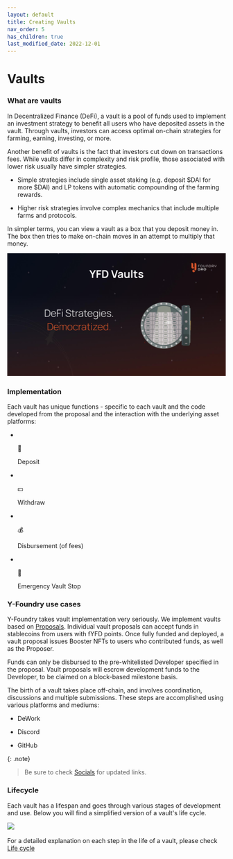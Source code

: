 ```yaml
---
layout: default
title: Creating Vaults
nav_order: 5
has_children: true
last_modified_date: 2022-12-01
---
```

Vaults
======

### What are vaults

In Decentralized Finance (DeFi), a vault is a pool of funds used to implement an investment strategy to benefit all users who have deposited assets in the vault. Through vaults, investors can access optimal on-chain strategies for farming, earning, investing, or more.

Another benefit of vaults is the fact that investors cut down on transactions fees. While vaults differ in complexity and risk profile, those associated with lower risk usually have simpler strategies.

-   Simple strategies include single asset staking (e.g. deposit $DAI for more $DAI) and LP tokens with automatic compounding of the farming rewards.

-   Higher risk strategies involve complex mechanics that include multiple farms and protocols.

In simpler terms, you can view a vault as a box that you deposit money in. The box then tries to make on-chain moves in an attempt to multiply that money.

![](/assets/images/figure/yfd-vaults.png)

### Implementation

Each vault has unique functions - specific to each vault and the code developed from the proposal and the interaction with the underlying asset platforms:

-   ​

    💸

    Deposit

-   ​

    💵

    Withdraw

-   ​

    💰

    Disbursement (of fees)

-   ​

    🛑

    Emergency Vault Stop

### Y-Foundry use cases

Y-Foundry takes vault implementation very seriously. We implement vaults based on [Proposals](/community/governance/proposals). Individual vault proposals can accept funds in stablecoins from users with fYFD points. Once fully funded and deployed, a vault proposal issues Booster NFTs to users who contributed funds, as well as the Proposer.

Funds can only be disbursed to the pre-whitelisted Developer specified in the proposal. Vault proposals will escrow development funds to the Developer, to be claimed on a block-based milestone basis.

The birth of a vault takes place off-chain, and involves coordination, discussions and multiple submissions. These steps are accomplished using various platforms and mediums:

-   DeWork

-   Discord

-   GitHub

{: .note}
> Be sure to check [Socials](/info/socials) for updated links.

### Lifecycle

Each vault has a lifespan and goes through various stages of development and use. Below you will find a simplified version of a vault's life cycle.

![](/assets/images/figure/a-vaults-life.png.png)

For a detailed explanation on each step in the life of a vault, please check [Life cycle](/info/references/life-cycle)